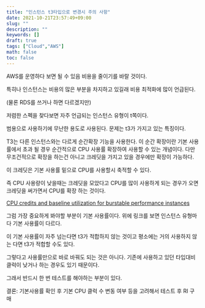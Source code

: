 ```yaml
---
title: "인스턴스 t3타입으로 변경시 주의 사항"
date: 2021-10-21T23:57:49+09:00
slug: ""
description: ""
keywords: []
draft: true
tags: ["Cloud","AWS"]
math: false
toc: false
---
```



AWS를 운영하다 보면 될 수 있음 비용을 줄이기를 바랄 것이다. 

특히나 인스턴스는 비용의 많은 부분을 차지하고 있길래 비용 최적화에 많이 언급된다.

(물론 RDS를 쓰거나 하면 다르겠지만) 

저렴한 스펙을 찾다보면 자주 언급되는 인스턴스 유형이  t쪽이다. 

범용으로 사용하기에 무난한 용도로 사용된다. 문제는 t3가 가지고 있는 특징이다.

T3는 다른 인스턴스와는 다르게 순간확장 기능을 사용한다. 이 순간 확장이란 기본 사용률에서 초과 될 경우 순간적으로 CPU 사용률 확장하여 사용할 수 있는 개념이다. 다만 무조건적으로 확장을 하는건 아니고 크레딧을 가지고 있을 경우에만 확장이 가능하다.

이 크레딧은 기본 사용률 밑으로 CPU를 사용할시 축적할 수 있다. 

즉 CPU 사용량이 낮을때는 크레딧을 모았다고 CPU를 많이 사용하게 되는 경우가 오면 크레딧을 써가면서 CPU를 확장 하는 것이다. 

[CPU credits and baseline utilization for burstable performance instances](https://docs.aws.amazon.com/AWSEC2/latest/UserGuide/burstable-credits-baseline-concepts.html#earning-CPU-credits)

그럼 가장 중요하게 봐야할 부분이 기본 사용률이다. 위에 링크를 보면 인스턴스 유형마다 기본 사용률이 다르다. 

이 기본 사용률이 자주 넘는다면 t3가 적합하지 않는 것이고 평소에는 거의 사용하지 않는 다면 t3가 적합할 수도 있다. 

그렇다고 사용률만으로 바로 바꿔도 되는 것은 아니다. 기존에 사용하고 있던 타입대비 클럭이 낮거나 하는 경우도 있기 때문이다. 

그래서 반드시 한 번 테스트를 해야하는 부분이 있다.

결론: 기본사용률 확인 후 기본 CPU 클럭 수 변동 여부 등을 고려해서 테스트 후 RI 구매